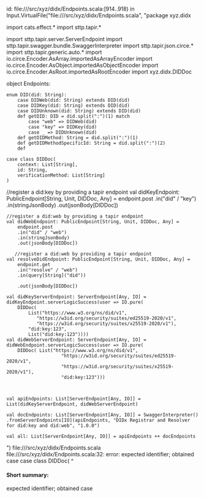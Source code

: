 id: file://<WORKSPACE>/src/xyz/didx/Endpoints.scala:[914..918) in Input.VirtualFile("file://<WORKSPACE>/src/xyz/didx/Endpoints.scala", "package xyz.didx

import cats.effect.*
import sttp.tapir.*

import sttp.tapir.server.ServerEndpoint
import sttp.tapir.swagger.bundle.SwaggerInterpreter
import sttp.tapir.json.circe.*
import sttp.tapir.generic.auto.* 
import io.circe.Encoder.AsArray.importedAsArrayEncoder
import io.circe.Encoder.AsObject.importedAsObjectEncoder
import io.circe.Encoder.AsRoot.importedAsRootEncoder
import xyz.didx.DIDDoc


object Endpoints:

   
    
    enum DID(did: String):
        case DIDWeb(did: String) extends DID(did)
        case DIDKey(did: String) extends DID(did)
        case DIDUnknown(did: String) extends DID(did)
        def getDID: DID = did.split(":")(1) match
            case "web" => DIDWeb(did)
            case "key" => DIDKey(did)
            case _ => DIDUnknown(did)
        def getDIDMethod: String = did.split(":")(1)
        def getDIDMethodSpecificId: String = did.split(":")(2)
        def 

    case class DIDDoc(
        context: List[String],
        id: String,
        verificationMethod: List[String]
    )   
    
  //register a did:key by providing a tapir endpoint
    val didKeyEndpoint: PublicEndpoint[String, Unit, DIDDoc, Any] = 
        endpoint.post
        .in("did" / "key")
        .in(stringJsonBody)
        .out(jsonBody[DIDDoc])

    //register a did:web by providing a tapir endpoint
    val didWebEndpoint: PublicEndpoint[String, Unit, DIDDoc, Any] =
        endpoint.post
        .in("did" / "web")
        .in(stringJsonBody)
        .out(jsonBody[DIDDoc])

       //register a did:web by providing a tapir endpoint
    val resolveDidEndpoint: PublicEndpoint[String, Unit, DIDDoc, Any] =
        endpoint.get
        .in("resolve" / "web")
        .in(query[String]("did"))

        .out(jsonBody[DIDDoc])

    val didKeyServerEndpoint: ServerEndpoint[Any, IO] = didKeyEndpoint.serverLogicSuccess(user => IO.pure(
        DIDDoc(
            List("https://www.w3.org/ns/did/v1",
               "https://w3id.org/security/suites/ed25519-2020/v1",
               "https://w3id.org/security/suites/x25519-2020/v1"),
            "did:key:123",
            List("did:key:123"))))
    val didWebServerEndpoint: ServerEndpoint[Any, IO] = didWebEndpoint.serverLogicSuccess(user => IO.pure(
        DIDDoc( List("https://www.w3.org/ns/did/v1",
                        "https://w3id.org/security/suites/ed25519-2020/v1",
                        "https://w3id.org/security/suites/x25519-2020/v1"),
                        "did:key:123")))



    val apiEndpoints: List[ServerEndpoint[Any, IO]] = List(didKeyServerEndpoint, didWebServerEndpoint)

    val docEndpoints: List[ServerEndpoint[Any, IO]] = SwaggerInterpreter()
    .fromServerEndpoints[IO](apiEndpoints, "DIDx Registrar and Resolver for did:key and did:web", "1.0.0")

    val all: List[ServerEndpoint[Any, IO]] = apiEndpoints ++ docEndpoints



")
file://<WORKSPACE>/src/xyz/didx/Endpoints.scala
file://<WORKSPACE>/src/xyz/didx/Endpoints.scala:32: error: expected identifier; obtained case
    case class DIDDoc(
    ^
#### Short summary: 

expected identifier; obtained case